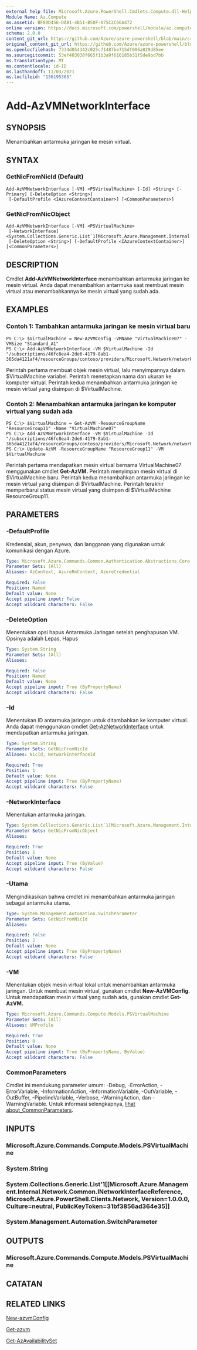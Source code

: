 ```yaml
---
external help file: Microsoft.Azure.PowerShell.Cmdlets.Compute.dll-Help.xml
Module Name: Az.Compute
ms.assetid: BF80D456-DAB1-4B51-B50F-A75C2C66A472
online version: https://docs.microsoft.com/powershell/module/az.compute/add-azvmnetworkinterface
schema: 2.0.0
content_git_url: https://github.com/Azure/azure-powershell/blob/main/src/Compute/Compute/help/Add-AzVMNetworkInterface.md
original_content_git_url: https://github.com/Azure/azure-powershell/blob/main/src/Compute/Compute/help/Add-AzVMNetworkInterface.md
ms.openlocfilehash: 7334d054342c025c71487be715df006a029d85ee
ms.sourcegitcommit: 53ef403038f665f1b3a9f616185b31f5de9bd7bb
ms.translationtype: MT
ms.contentlocale: id-ID
ms.lasthandoff: 11/03/2021
ms.locfileid: "136195365"
---
```

# Add-AzVMNetworkInterface

## SYNOPSIS
Menambahkan antarmuka jaringan ke mesin virtual.

## SYNTAX

### GetNicFromNicId (Default)
```
Add-AzVMNetworkInterface [-VM] <PSVirtualMachine> [-Id] <String> [-Primary] [-DeleteOption <String>]
 [-DefaultProfile <IAzureContextContainer>] [<CommonParameters>]
```

### GetNicFromNicObject
```
Add-AzVMNetworkInterface [-VM] <PSVirtualMachine>
 [-NetworkInterface] <System.Collections.Generic.List`1[Microsoft.Azure.Management.Internal.Network.Common.INetworkInterfaceReference]>
 [-DeleteOption <String>] [-DefaultProfile <IAzureContextContainer>] [<CommonParameters>]
```

## DESCRIPTION
Cmdlet **Add-AzVMNetworkInterface** menambahkan antarmuka jaringan ke mesin virtual.
Anda dapat menambahkan antarmuka saat membuat mesin virtual atau menambahkannya ke mesin virtual yang sudah ada.

## EXAMPLES

### Contoh 1: Tambahkan antarmuka jaringan ke mesin virtual baru
```
PS C:\> $VirtualMachine = New-AzVMConfig -VMName "VirtualMachine07" -VMSize "Standard_A1"
PS C:\> Add-AzVMNetworkInterface -VM $VirtualMachine -Id "/subscriptions/46fc8ea4-2de6-4179-8ab1-365da4121af4/resourceGroups/contoso/providers/Microsoft.Network/networkInterfaces/sshNIC"
```

Perintah pertama membuat objek mesin virtual, lalu menyimpannya dalam $VirtualMachine variabel.
Perintah menetapkan nama dan ukuran ke komputer virtual.
Perintah kedua menambahkan antarmuka jaringan ke mesin virtual yang disimpan di $VirtualMachine.

### Contoh 2: Menambahkan antarmuka jaringan ke komputer virtual yang sudah ada
```
PS C:\> $VirtualMachine = Get-AzVM -ResourceGroupName "ResourceGroup11" -Name "VirtualMachine07"
PS C:\> Add-AzVMNetworkInterface -VM $VirtualMachine -Id "/subscriptions/46fc8ea4-2de6-4179-8ab1-365da4121af4/resourceGroups/contoso/providers/Microsoft.Network/networkInterfaces/sshNIC"
PS C:\> Update-AzVM -ResourceGroupName "ResourceGroup11" -VM $VirtualMachine
```

Perintah pertama mendapatkan mesin virtual bernama VirtualMachine07 menggunakan cmdlet **Get-AzVM.**
Perintah menyimpan mesin virtual di $VirtualMachine baru.
Perintah kedua menambahkan antarmuka jaringan ke mesin virtual yang disimpan di $VirtualMachine.
Perintah terakhir memperbarui status mesin virtual yang disimpan di $VirtualMachine ResourceGroup11.

## PARAMETERS

### -DefaultProfile
Kredensial, akun, penyewa, dan langganan yang digunakan untuk komunikasi dengan Azure.

```yaml
Type: Microsoft.Azure.Commands.Common.Authentication.Abstractions.Core.IAzureContextContainer
Parameter Sets: (All)
Aliases: AzContext, AzureRmContext, AzureCredential

Required: False
Position: Named
Default value: None
Accept pipeline input: False
Accept wildcard characters: False
```

### -DeleteOption
Menentukan opsi hapus Antarmuka Jaringan setelah penghapusan VM. Opsinya adalah Lepas, Hapus

```yaml
Type: System.String
Parameter Sets: (All)
Aliases:

Required: False
Position: Named
Default value: None
Accept pipeline input: True (ByPropertyName)
Accept wildcard characters: False
```

### -Id
Menentukan ID antarmuka jaringan untuk ditambahkan ke komputer virtual.
Anda dapat menggunakan cmdlet [Get-AzNetworkInterface](/powershell/module/az.network/get-aznetworkinterface) untuk mendapatkan antarmuka jaringan.

```yaml
Type: System.String
Parameter Sets: GetNicFromNicId
Aliases: NicId, NetworkInterfaceId

Required: True
Position: 1
Default value: None
Accept pipeline input: True (ByPropertyName)
Accept wildcard characters: False
```

### -NetworkInterface
Menentukan antarmuka jaringan.

```yaml
Type: System.Collections.Generic.List`1[Microsoft.Azure.Management.Internal.Network.Common.INetworkInterfaceReference]
Parameter Sets: GetNicFromNicObject
Aliases:

Required: True
Position: 1
Default value: None
Accept pipeline input: True (ByValue)
Accept wildcard characters: False
```

### -Utama
Mengindikasikan bahwa cmdlet ini menambahkan antarmuka jaringan sebagai antarmuka utama.

```yaml
Type: System.Management.Automation.SwitchParameter
Parameter Sets: GetNicFromNicId
Aliases:

Required: False
Position: 2
Default value: None
Accept pipeline input: True (ByPropertyName)
Accept wildcard characters: False
```

### -VM
Menentukan objek mesin virtual lokal untuk menambahkan antarmuka jaringan.
Untuk membuat mesin virtual, gunakan cmdlet **New-AzVMConfig.**
Untuk mendapatkan mesin virtual yang sudah ada, gunakan cmdlet **Get-AzVM.**

```yaml
Type: Microsoft.Azure.Commands.Compute.Models.PSVirtualMachine
Parameter Sets: (All)
Aliases: VMProfile

Required: True
Position: 0
Default value: None
Accept pipeline input: True (ByPropertyName, ByValue)
Accept wildcard characters: False
```

### CommonParameters
Cmdlet ini mendukung parameter umum: -Debug, -ErrorAction, -ErrorVariable, -InformationAction, -InformationVariable, -OutVariable, -OutBuffer, -PipelineVariable, -Verbose, -WarningAction, dan -WarningVariable. Untuk informasi selengkapnya, [lihat about_CommonParameters](http://go.microsoft.com/fwlink/?LinkID=113216).

## INPUTS

### Microsoft.Azure.Commands.Compute.Models.PSVirtualMachine

### System.String

### System.Collections.Generic.List'1[[Microsoft.Azure.Management.Internal.Network.Common.INetworkInterfaceReference, Microsoft.Azure.PowerShell.Clients.Network, Version=1.0.0.0, Culture=neutral, PublicKeyToken=31bf3856ad364e35]]

### System.Management.Automation.SwitchParameter

## OUTPUTS

### Microsoft.Azure.Commands.Compute.Models.PSVirtualMachine

## CATATAN

## RELATED LINKS

[New-azvmConfig](./New-AzVMConfig.md)

[Get-azvm](./Get-AzVM.md)

[Get-AzAvailabilitySet](./Get-AzAvailabilitySet.md)
